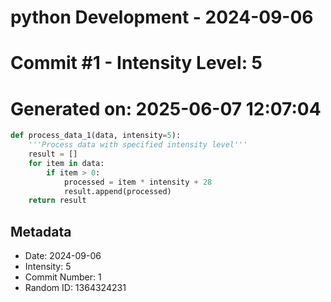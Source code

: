 ﻿# python Development - 2024-09-06
# Commit #1 - Intensity Level: 5
# Generated on: 2025-06-07 12:07:04
```python
def process_data_1(data, intensity=5):
    '''Process data with specified intensity level'''
    result = []
    for item in data:
        if item > 0:
            processed = item * intensity + 28
            result.append(processed)
    return result
```
## Metadata
- Date: 2024-09-06
- Intensity: 5
- Commit Number: 1
- Random ID: 1364324231
